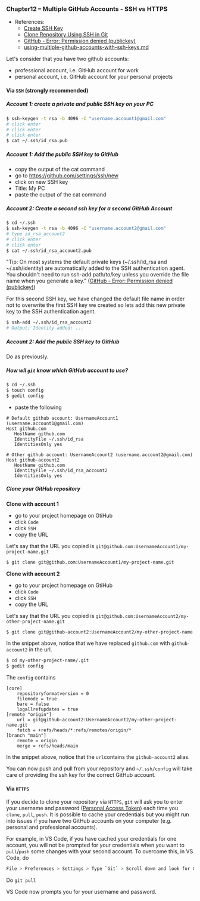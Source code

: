 ### Chapter12 – Multiple GitHub Accounts - SSH vs HTTPS

- References:
    - [Create SSH Key](https://www.inmotionhosting.com/support/server/ssh/how-to-add-ssh-keys-to-your-github-account)
    - [Clone Repository Using SSH in Git](https://www.toolsqa.com/git/clone-repository-using-ssh)
    - [GitHub - Error: Permission denied (publickey)](https://docs.github.com/en/authentication/troubleshooting-ssh/error-permission-denied-publickey)
    - [using-multiple-github-accounts-with-ssh-keys.md](https://gist.github.com/oanhnn/80a89405ab9023894df7)


Let's consider that you have two github accounts:
- professional account, i.e. GitHub account for work
- personal account, i.e. GitHub account for your personal projects

#### Via `SSH` (strongly recommended)

##### Account 1: create a private and public SSH key on your PC

```bash
$ ssh-keygen -t rsa -b 4096 -C "username.account1@gmail.com"
# click enter
# click enter
# click enter
$ cat ~/.ssh/id_rsa.pub
```

##### Account 1: Add the public SSH key to GitHub

- copy the output of the cat command
- go to https://github.com/settings/ssh/new
- click on new SSH key
- Title: My PC
- paste the output of the cat command

##### Account 2: Create a second ssh key for a second GitHub Account

```bash
$ cd ~/.ssh
$ ssh-keygen -t rsa -b 4096 -C "username.account2@gmail.com"
# type id_rsa_account2
# click enter
# click enter
$ cat ~/.ssh/id_rsa_account2.pub
```

"Tip: On most systems the default private keys (~/.ssh/id_rsa and ~/.ssh/identity) are automatically added to the SSH authentication agent. You shouldn't need to run ssh-add path/to/key unless you override the file name when you generate a key." ([GitHub - Error: Permission denied (publickey)](https://docs.github.com/en/authentication/troubleshooting-ssh/error-permission-denied-publickey))

For this second SSH key, we have changed the default file name in order not to overwrite the first SSH key we created so lets add this new private key to the SSH authentication agent.

```bash
$ ssh-add ~/.ssh/id_rsa_account2
# Output: Identity added: ...
```

##### Account 2: Add the public SSH key to GitHub

Do as previously.

##### How wll `git` know which GitHub account to use?

```bash
$ cd ~/.ssh
$ touch config
$ gedit config
```

- paste the following

```
# Default github account: UsernameAccount1 (username.account1@gmail.com)
Host github.com
   HostName github.com
   IdentityFile ~/.ssh/id_rsa
   IdentitiesOnly yes
   
# Other github account: UsernameAccount2 (username.account2@gmail.com)
Host github-account2
   HostName github.com
   IdentityFile ~/.ssh/id_rsa_account2
   IdentitiesOnly yes
```

##### Clone your GitHub repository

**Clone with account 1**

- go to your project homepage on GtiHub
- click `Code`
- click `SSH`
- copy the URL

Let's say that the URL you copied is `git@github.com:UsernameAccount1/my-project-name.git`

```bash
$ git clone git@github.com:UsernameAccount1/my-project-name.git
```

**Clone with account 2**

- go to your project homepage on GtiHub
- click `Code`
- click `SSH`
- copy the URL 

Let's say that the URL you copied is `git@github.com:UsernameAccount2/my-other-project-name.git`

```bash
$ git clone git@github-account2:UsernameAccount2/my-other-project-name.git
```

In the snippet above, notice that we have replaced `github.com` with `github-account2` in the url.

```bash
$ cd my-other-project-name/.git
$ gedit config
```

The `config` contains

```
[core]
	repositoryformatversion = 0
	filemode = true
	bare = false
	logallrefupdates = true
[remote "origin"]
	url = git@github-account2:UsernameAccount2/my-other-project-name.git
	fetch = +refs/heads/*:refs/remotes/origin/*
[branch "main"]
	remote = origin
	merge = refs/heads/main
```

In the snippet above, notice that the `url`contains the `github-account2` alias.

You can now push and pull from your repository and `~/.ssh/config` will take care of providing the ssh key for the correct GitHub account.

#### Via `HTTPS`

<!--
How to clone this GitHub repository over HTTPS?

  - Create a Personal Access Token:
    - Follow the steps in the documentation: https://docs.github.com/en/github/authenticating-to-github/keeping-your-account-and-data-secure/creating-a-personal-access-token
      - At step 8, select the repo checkbox
      - Click Generate token
      - Copy the token and store it safely because it is like a password

  - Open a terminal to clone the empty repository

```bash
$ git clone https://github.com/DamienToomey/my-project-name.git
```

- Enter username when prompted
- Enter Personal Access Token when prompted for password
-->

If you decide to clone your repository via `HTTPS`, `git` will ask you to enter your username and password ([Personal Access Token](https://docs.github.com/en/github/authenticating-to-github/keeping-your-account-and-data-secure/creating-a-personal-access-token)) each time you `clone`, `pull`, `push`. It is possible to cache your credentials but you might run into issues if you have two GitHub accounts on your computer (e.g. personal and professional accounts).

For example, in VS Code, if you have cached your credentials for one account, you will not be prompted for your credentials when you want to `pull`/`push` some changes with your second account. To overcome this, in VS Code, do 

```bash
File > Preferences > Settings > Type `Git` > Scroll down and look for Git: Enabled > Uncheck the box
```

Do `git pull`

VS Code now prompts you for your username and password.
